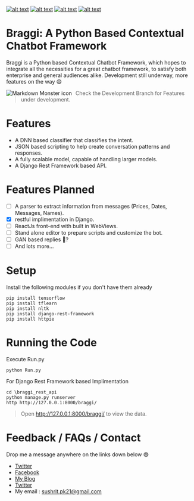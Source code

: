 <!-- Please don't remove this: Grab your social icons from https://github.com/carlsednaoui/gitsocial -->

<!-- display the social media buttons in your README -->

[![alt text][1.1]][1]
[![alt text][2.1]][2]
[![alt text][3.1]][3]
[![alt text][6.1]][6]


<!-- links to social media icons -->
<!-- no need to change these -->

<!-- icons with padding -->

[1.1]: http://i.imgur.com/tXSoThF.png (twitter icon with padding)
[2.1]: http://i.imgur.com/P3YfQoD.png (facebook icon with padding)
[3.1]: http://i.imgur.com/yCsTjba.png (google plus icon with padding)
[6.1]: http://i.imgur.com/0o48UoR.png (github icon with padding)

<!-- icons without padding -->

[1.2]: http://i.imgur.com/wWzX9uB.png (twitter icon without padding)
[2.2]: http://i.imgur.com/fep1WsG.png (facebook icon without padding)
[3.2]: http://i.imgur.com/VlgBKQ9.png (google plus icon without padding)
[6.2]: http://i.imgur.com/9I6NRUm.png (github icon without padding)


<!-- links to your social media accounts -->
<!-- update these accordingly -->

[1]: https://twitter.com/Sushrit_Lawliet
[2]: https://www.facebook.com/SushritLawliet/
[3]: https://sushritpasupuleti.blogspot.com
[6]: https://github.com/SushritPasupuleti

<!-- Please don't remove this: Grab your social icons from https://github.com/carlsednaoui/gitsocial -->
# Braggi: A Python Based Contextual Chatbot Framework
Braggi is a Python based Contextual Chatbot Framework, which hopes to integrate all the necessities for a great chatbot framework, to satisfy both enterprise and general audiences alike. Development still underway, more features on the way 😄

<img src="https://3.bp.blogspot.com/-v0h0i-rlvx4/WzszGk4g65I/AAAAAAAAXbg/9sG89XtNigIolOgUGVFxKsPzRUU5P-qvQCLcBGAs/s1600/Cover2.png"
     alt="Markdown Monster icon"
     style="float: left; margin-right: 10px;" />
     
> Check the Development Branch for Features under development.

# Features
* A DNN based classifier that classifies the intent.
* JSON based scripting to help create conversation patterns and responses.
* A fully scalable model, capable of handling larger models.
* A Django Rest Framework based API.

# Features Planned
- [ ] A parser to extract information from messages (Prices, Dates, Messages, Names).
- [x] restful implimentation in Django.
- [ ] ReactJs front-end with built in WebViews.
- [ ] Stand alone editor to prepare scripts and customize the bot.
- [ ] GAN based replies 🤔?
- [ ] And lots more...

# Setup
Install the following modules if you don't have them already
```shell
pip install tensorflow
pip install tflearn
pip install nltk
pip install django-rest-framework
pip install httpie
```

# Running the Code
Execute Run.py
```shell
python Run.py
```

For Django Rest Framework based Implimentation
```shell
cd \braggi_rest_api
python manage.py runserver
http http://127.0.0.1:8000/braggi/
```

> Open http://127.0.0.1:8000/braggi/ to view the data.

# Feedback / FAQs / Contact
Drop me a message anywhere on the links down below 😄

* [Twitter](https://twitter.com/Sushrit_Lawliet)
* [Facebook](https://www.facebook.com/SushritLawliet/)
* [My Blog](https://sushritpasupuleti.blogspot.com)
* [Twitter](https://github.com/SushritPasupuleti)
* My email : [sushrit.pk21@gmail.com](mailto:sushrit.pk21@gmail.com)
